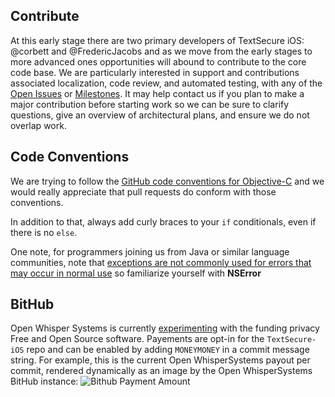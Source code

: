 ## Contribute

At this early stage there are two primary developers of TextSecure iOS: @corbett and @FredericJacobs and as we move from the early stages to more advanced ones opportunities will abound to contribute to the core code base. We are particularly interested in support and contributions associated localization, code review, and automated testing, with any of the [Open Issues](https://github.com/WhisperSystems/TextSecure-iOS/issues?state=open) or [Milestones](ttps://github.com/WhisperSystems/TextSecure-iOS/issues/milestones?state=open). It may help contact us if you plan to make a major contribution before starting work so we can be sure to clarify questions, give an overview of architectural plans, and ensure we do not overlap work.

## Code Conventions

We are trying to follow the [GitHub code conventions for Objective-C](https://github.com/github/objective-c-conventions) and we would really appreciate that pull requests do conform with those conventions. 

In addition to that, always add curly braces to your `if` conditionals, even if there is no `else`.

One note, for programmers joining us from Java or similar language communities, note that [exceptions are not commonly used for errors that may occur in normal use](http://stackoverflow.com/questions/324284/throwing-an-exception-in-objective-c-cocoa/324805#324805) so familiarize yourself with **NSError** 

## BitHub

Open Whisper Systems is currently [experimenting](https://whispersystems.org/blog/bithub/) with the funding privacy Free and Open Source software. Payements are opt-in for the `TextSecure-iOS` repo and can be enabled by adding `MONEYMONEY` in a commit message string. For example, this is the current Open WhisperSystems payout per commit, rendered dynamically as an image by the Open WhisperSystems BitHub instance:
![Bithub Payment Amount](https://bithub.herokuapp.com/v1/status/payment/commit?format=png)
